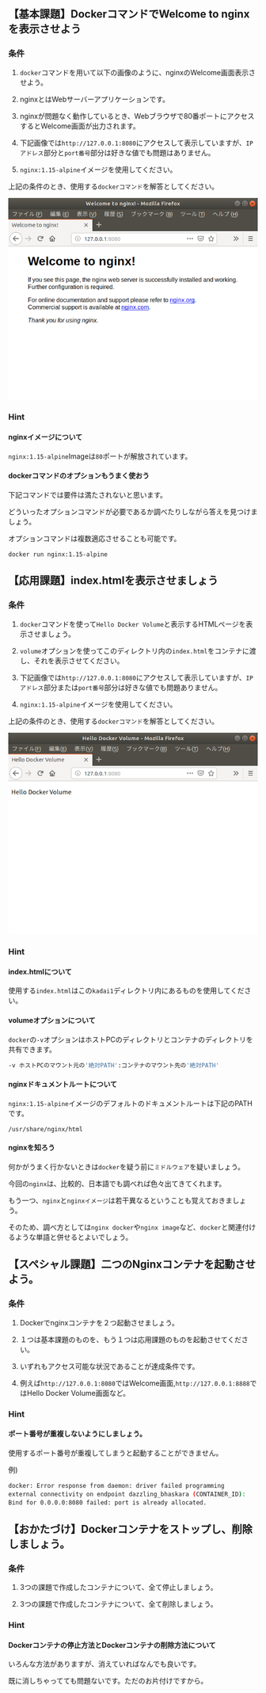 ## 【基本課題】DockerコマンドでWelcome to nginxを表示させよう

### 条件

1. `docker`コマンドを用いて以下の画像のように、nginxのWelcome画面表示させよう。

1. nginxとはWebサーバーアプリケーションです。

1. nginxが問題なく動作しているとき、Webブラウザで80番ポートにアクセスするとWelcome画面が出力されます。

1. 下記画像では`http://127.0.0.1:8080`にアクセスして表示していますが、`IPアドレス`部分と`port番号`部分は好きな値でも問題はありません。

1. `nginx:1.15-alpine`イメージを使用してください。

上記の条件のとき、使用する`dockerコマンド`を解答としてください。

![Welcome to nginx](https://github.com/anzairyo0127/docker_kadai/blob/master/image/nginxWelcome.png)

### Hint

#### nginxイメージについて

`nginx:1.15-alpine`Imageは`80`ポートが解放されています。

#### dockerコマンドのオプションもうまく使おう

下記コマンドでは要件は満たされないと思います。

どういったオプションコマンドが必要であるか調べたりしながら答えを見つけましょう。

オプションコマンドは複数適応させることも可能です。

```
docker run nginx:1.15-alpine
```

## 【応用課題】index.htmlを表示させましょう

### 条件

1. `docker`コマンドを使って`Hello Docker Volume`と表示するHTMLページを表示させましょう。

1. `volume`オプションを使ってこのディレクトリ内の`index.html`をコンテナに渡し、それを表示させてください。

1. 下記画像では`http://127.0.0.1:8080`にアクセスして表示していますが、`IPアドレス`部分または`port番号`部分は好きな値でも問題ありません。

1. `nginx:1.15-alpine`イメージを使用してください。

上記の条件のとき、使用する`dockerコマンド`を解答としてください。

![Hello Docker Volume](https://github.com/anzairyo0127/docker_kadai/blob/master/image/HelloDockerVolume.png)

### Hint

#### index.htmlについて

使用する`index.html`はこの`kadai1`ディレクトリ内にあるものを使用してください。

#### volumeオプションについて

`docker`の`-v`オプションはホストPCのディレクトリとコンテナのディレクトリを共有できます。

```bash
-v ホストPCのマウント元の'絶対PATH':コンテナのマウント先の'絶対PATH'
```

#### nginxドキュメントルートについて

`nginx:1.15-alpine`イメージのデフォルトのドキュメントルートは下記のPATHです。

```
/usr/share/nginx/html
```

#### nginxを知ろう

何かがうまく行かないときは`docker`を疑う前に`ミドルウェア`を疑いましょう。

今回の`nginx`は、比較的、日本語でも調べれば色々出てきてくれます。

もう一つ、`nginx`と`nginxイメージ`は若干異なるということも覚えておきましょう。

そのため、調べ方としては`nginx docker`や`nginx image`など、`docker`と関連付けるような単語と併せるとよいでしょう。

## 【スペシャル課題】二つのNginxコンテナを起動させよう。

### 条件

1. Dockerでnginxコンテナを２つ起動させましょう。

1. １つは基本課題のものを、もう１つは応用課題のものを起動させてください。

1. いずれもアクセス可能な状況であることが達成条件です。

1. 例えば`http://127.0.0.1:8080`ではWelcome画面,`http://127.0.0.1:8888`ではHello Docker Volume画面など。

### Hint

#### ポート番号が重複しないようにしましょう。

使用するポート番号が重複してしまうと起動することができません。

例)
```bash
docker: Error response from daemon: driver failed programming 
external connectivity on endpoint dazzling_bhaskara (CONTAINER_ID): 
Bind for 0.0.0.0:8080 failed: port is already allocated.
```

## 【おかたづけ】Dockerコンテナをストップし、削除しましょう。

### 条件

1. 3つの課題で作成したコンテナについて、全て停止しましょう。

1. 3つの課題で作成したコンテナについて、全て削除しましょう。

### Hint

#### Dockerコンテナの停止方法とDockerコンテナの削除方法について

いろんな方法がありますが、消えていればなんでも良いです。

既に消しちゃってても問題ないです。ただのお片付けですから。
